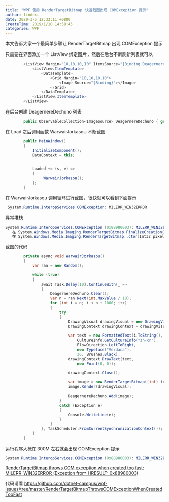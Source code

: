```yaml
---
title: "WPF 使用 RenderTargetBitmap 快速截图出现 COMException 提示"
author: lindexi
date: 2020-3-5 12:33:11 +0800
CreateTime: 2019/1/10 14:58:43
categories: WPF
---
```


本文告诉大家一个最简单步骤让 RenderTargetBitmap 出现 COMException 提示

<!--more-->


<!-- CreateTime:2019/1/10 14:58:43 -->

<!-- csdn -->

只需要在界面添加一个 ListView 绑定图片，然后在后台不断刷新列表就可以

```csharp
        <ListView Margin="10,10,10,10" ItemsSource="{Binding DeagernereDechuno}">
            <ListView.ItemTemplate>
                <DataTemplate>
                    <Grid Margin="10,10,10,10">
                        <Image Source="{Binding}"></Image>
                    </Grid>
                </DataTemplate>
            </ListView.ItemTemplate>
        </ListView>
```

在后台创建 DeagernereDechuno 列表

```csharp
        public ObservableCollection<ImageSource> DeagernereDechuno { get; set; }=new ObservableCollection<ImageSource>();

```

在 Load 之后调用函数 WarwairJorkasou 不断截图

```csharp
        public MainWindow()
        {
            InitializeComponent();
            DataContext = this;


            Loaded += (s, e) =>
            {
                 WarwairJorkasou();
            };
        }
```

在 WarwairJorkasou 调用循环进行截图，很快就可以看到下面提示

```csharp
 System.Runtime.InteropServices.COMException: MILERR_WIN32ERROR
``` 

异常堆栈

```csharp
System.Runtime.InteropServices.COMException (0x88980003): MILERR_WIN32ERROR (异常来自 HRESULT:0x88980003)
   在 System.Windows.Media.Imaging.RenderTargetBitmap.FinalizeCreation()
   在 System.Windows.Media.Imaging.RenderTargetBitmap..ctor(Int32 pixelWidth, Int32 pixelHeight, Double dpiX, Double dpiY, PixelFormat pixelFormat)
```

截图的代码

```csharp
        private async void WarwairJorkasou()
        {
            var ran = new Random();

            while (true)
            {
                await Task.Delay(10).ContinueWith(_ =>
                {
                    DeagernereDechuno.Clear();
                    var n = ran.Next(int.MaxValue / 10);
                    for (int i = n; i < n + 1000; i++)
                    {
                        try
                        {
                            DrawingVisual drawingVisual = new DrawingVisual();
                            DrawingContext drawingContext = drawingVisual.RenderOpen();

                            var text = new FormattedText(i.ToString(),
                                CultureInfo.GetCultureInfo("zh-cn"),
                                FlowDirection.LeftToRight,
                                new Typeface("Verdana"),
                                36, Brushes.Black);
                            drawingContext.DrawText(text,
                                new Point(0, 0));
                
                            drawingContext.Close();

                            var image = new RenderTargetBitmap((int) text.Width, (int) text.Height, 96, 96, PixelFormats.Pbgra32);
                            image.Render(drawingVisual);

                            DeagernereDechuno.Add(image);
                        }
                        catch (Exception e)
                        {
                            Console.WriteLine(e);
                        }
                    }
                }, TaskScheduler.FromCurrentSynchronizationContext());
            }
        }
```

运行程序大概在 300M 左右就会出现 COMException 提示

```csharp
System.Runtime.InteropServices.COMException (0x88980003): MILERR_WIN32ERROR (Exception from HRESULT: 0x88980003)
```

[RenderTargetBitmap throws COM exception when created too fast: MILERR_WIN32ERROR (Exception from HRESULT: 0x88980003)](https://social.msdn.microsoft.com/Forums/vstudio/en-US/5e9fb69b-7547-4f0b-ba06-ad4211be733d/rendertargetbitmap-throws-com-exception-when-created-too-fast-milerrwin32error-exception-from?forum=wpf )

代码请看 https://github.com/dotnet-campus/wpf-issues/tree/master/RenderTargetBitmapThrowsCOMExceptionWhenCreatedTooFast

